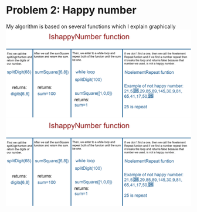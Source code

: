 # Problem 2: Happy number 

My algorithm is based on several functions which I explain graphically
![GitHub Logo](isHappyNumberFunction.jpg)
![GitHub Logo](isHappyNumberFunction.jpg)

